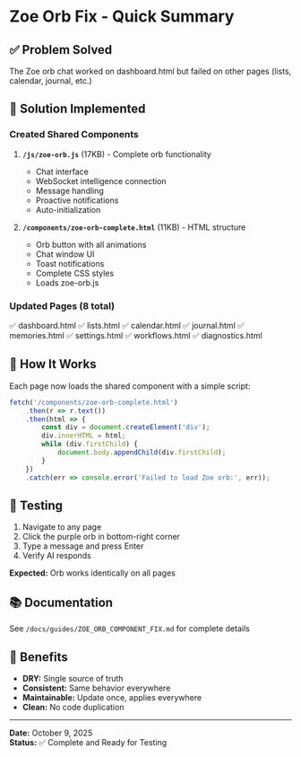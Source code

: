 # Zoe Orb Fix - Quick Summary

## ✅ Problem Solved
The Zoe orb chat worked on dashboard.html but failed on other pages (lists, calendar, journal, etc.)

## 🔧 Solution Implemented

### Created Shared Components
1. **`/js/zoe-orb.js`** (17KB) - Complete orb functionality
   - Chat interface
   - WebSocket intelligence connection
   - Message handling
   - Proactive notifications
   - Auto-initialization

2. **`/components/zoe-orb-complete.html`** (11KB) - HTML structure
   - Orb button with all animations
   - Chat window UI
   - Toast notifications
   - Complete CSS styles
   - Loads zoe-orb.js

### Updated Pages (8 total)
✅ dashboard.html
✅ lists.html
✅ calendar.html
✅ journal.html
✅ memories.html
✅ settings.html
✅ workflows.html
✅ diagnostics.html

## 📝 How It Works
Each page now loads the shared component with a simple script:

```javascript
fetch('/components/zoe-orb-complete.html')
    .then(r => r.text())
    .then(html => {
        const div = document.createElement('div');
        div.innerHTML = html;
        while (div.firstChild) {
            document.body.appendChild(div.firstChild);
        }
    })
    .catch(err => console.error('Failed to load Zoe orb:', err));
```

## 🧪 Testing
1. Navigate to any page
2. Click the purple orb in bottom-right corner
3. Type a message and press Enter
4. Verify AI responds

**Expected:** Orb works identically on all pages

## 📚 Documentation
See `/docs/guides/ZOE_ORB_COMPONENT_FIX.md` for complete details

## 🎯 Benefits
- **DRY:** Single source of truth
- **Consistent:** Same behavior everywhere
- **Maintainable:** Update once, applies everywhere
- **Clean:** No code duplication

---
**Date:** October 9, 2025  
**Status:** ✅ Complete and Ready for Testing

